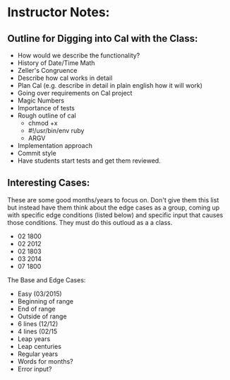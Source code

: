 # Instructor Notes:

## Outline for Digging into Cal with the Class:

* How would we describe the functionality?
* History of Date/Time Math
* Zeller's Congruence
* Describe how cal works in detail
* Plan Cal (e.g. describe in detail in plain english how it will work)
* Going over requirements on Cal project
* Magic Numbers
* Importance of tests
* Rough outline of cal
  * chmod +x
  * #!/usr/bin/env ruby
  * ARGV
* Implementation approach
* Commit style
* Have students start tests and get them reviewed.

## Interesting Cases:

These are some good months/years to focus on.  Don't give them this list but instead have them think about the edge cases as a group, coming up with specific edge conditions (listed below) and specific input that causes those conditions.  They must do this outloud as a a class.

* 02 1800
* 02 2012
* 02 1803
* 03 2014
* 07 1800

The Base and Edge Cases:

* Easy (03/2015)
* Beginning of range
* End of range
* Outside of range
* 6 lines (12/12)
* 4 lines (02/15
* Leap years
* Leap centuries
* Regular years
* Words for months?
* Error input?
